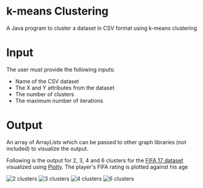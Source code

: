 # k-means Clustering
A Java program to cluster a dataset in CSV format using k-means clustering  

# Input
The user must provide the following inputs:
* Name of the CSV dataset
* The X and Y attributes from the dataset
* The number of clusters
* The maximum number of iterations

# Output
An array of ArrayLists which can be passed to other graph libraries (not included) to visualize the output.

Following is the output for 2, 3, 4 and 6 clusters for the [FIFA 17 dataset](https://www.kaggle.com/artimous/complete-fifa-2017-player-dataset-global) visualized using [Plotly](https://plot.ly/). The player's FIFA rating is plotted against his age

![2 clusters](https://github.com/psyclone20/k-means-clustering/blob/master/output-screenshots/2-clusters.jpg "2 clusters")
![3 clusters](https://github.com/psyclone20/k-means-clustering/blob/master/output-screenshots/3-clusters.jpg "3 clusters")
![4 clusters](https://github.com/psyclone20/k-means-clustering/blob/master/output-screenshots/4-clusters.jpg "4 clusters")
![6 clusters](https://github.com/psyclone20/k-means-clustering/blob/master/output-screenshots/6-clusters.jpg "6 clusters")
